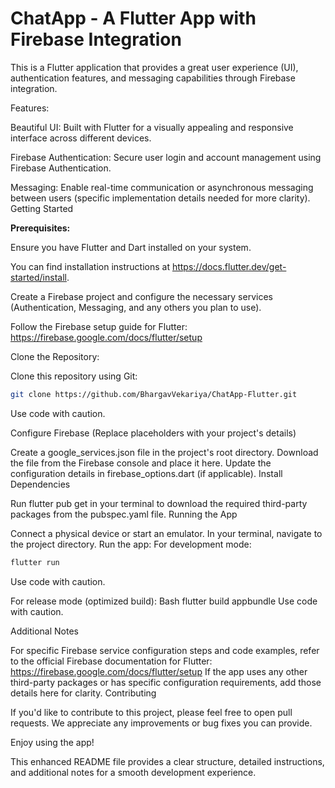 # ChatApp - A Flutter App with Firebase Integration

This is a Flutter application that provides a great user experience (UI), authentication features, and messaging capabilities through Firebase integration.

Features:

Beautiful UI: Built with Flutter for a visually appealing and responsive interface across different devices.

Firebase Authentication: Secure user login and account management using Firebase Authentication.

Messaging: Enable real-time communication or asynchronous messaging between users (specific implementation details needed for more clarity).
Getting Started

**Prerequisites:**

Ensure you have Flutter and Dart installed on your system. 

You can find installation instructions at https://docs.flutter.dev/get-started/install.

Create a Firebase project and configure the necessary services (Authentication, Messaging, and any others you plan to use).

Follow the Firebase setup guide for Flutter: https://firebase.google.com/docs/flutter/setup

Clone the Repository:

Clone this repository using Git:
```bash
git clone https://github.com/BhargavVekariya/ChatApp-Flutter.git
```
Use code with caution.

 Configure Firebase (Replace placeholders with your project's details)

Create a google_services.json file in the project's root directory.
Download the file from the Firebase console and place it here.
Update the configuration details in firebase_options.dart (if applicable).
Install Dependencies

Run flutter pub get in your terminal to download the required third-party packages from the pubspec.yaml file.
Running the App

Connect a physical device or start an emulator.
In your terminal, navigate to the project directory.
Run the app:
For development mode:
```Bash
flutter run
```
Use code with caution.

For release mode (optimized build):
Bash
flutter build appbundle
Use code with caution.

 Additional Notes


For specific Firebase service configuration steps and code examples, refer to the official Firebase documentation for Flutter: https://firebase.google.com/docs/flutter/setup
If the app uses any other third-party packages or has specific configuration requirements, add those details here for clarity.
Contributing

If you'd like to contribute to this project, please feel free to open pull requests. We appreciate any improvements or bug fixes you can provide.



Enjoy using the app!

This enhanced README file provides a clear structure, detailed instructions, and additional notes for a smooth development experience.
